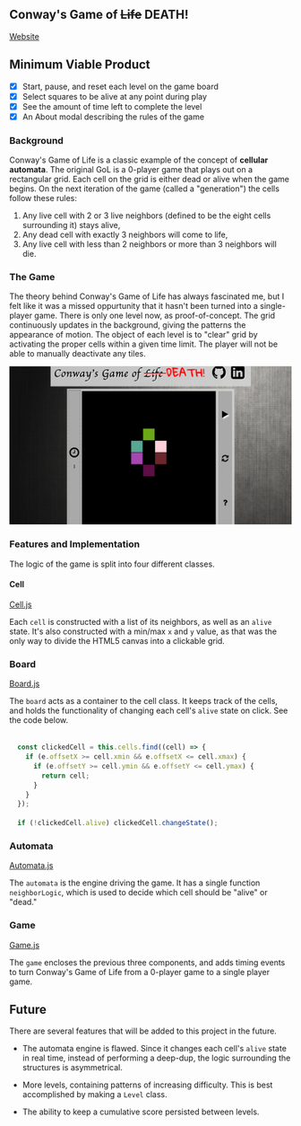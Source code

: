 ## Conway's Game of ~~Life~~ DEATH!

[Website][website]

[website]: https://chrabyrd.github.io/game_of_death

## Minimum Viable Product

- [x] Start, pause, and reset each level on the game board
- [x] Select squares to be alive at any point during play
- [x] See the amount of time left to complete the level
- [x] An About modal describing the rules of the game

### Background

Conway's Game of Life is a classic example of the concept of **cellular automata**.  The original GoL is a 0-player game that plays out on a rectangular grid.  Each cell on the grid is either dead or alive when the game begins.  On the next iteration of the game (called a "generation") the cells follow these rules:

1) Any live cell with 2 or 3 live neighbors (defined to be the eight cells surrounding it) stays alive,
2) Any dead cell with exactly 3 neighbors will come to life,
3) Any live cell with less than 2 neighbors or more than 3 neighbors will die.

### The Game

The theory behind Conway's Game of Life has always fascinated me, but I felt like it was a missed oppurtunity that it hasn't been turned into a single-player game. There is only one level now, as proof-of-concept. The grid continuously updates in the background, giving the patterns the appearance of motion. The object of each level is to "clear" grid by activating the proper cells within a given time limit. The player will not be able to manually deactivate any tiles.

<p align="center">
  <img src="docs/images/play_screen.png" alt="play-screen">
</p>

### Features and Implementation

The logic of the game is split into four different classes.

#### Cell

[Cell.js][cell]

Each `cell` is constructed with a list of its neighbors, as well as an `alive` state. It's also constructed with a min/max `x` and `y` value, as that was the only way to divide the HTML5 canvas into a clickable grid.

### Board

[Board.js][board]

The `board` acts as a container to the cell class. It keeps track of the cells, and holds the functionality of changing each cell's `alive` state on click. See the code below.

```javascript

  const clickedCell = this.cells.find((cell) => {
    if (e.offsetX >= cell.xmin && e.offsetX <= cell.xmax) {
      if (e.offsetY >= cell.ymin && e.offsetY <= cell.ymax) {
        return cell;
      }
    }
  });

  if (!clickedCell.alive) clickedCell.changeState();

```

### Automata

[Automata.js][automata]

The `automata` is the engine driving the game. It has a single function `neighborLogic`, which is used to decide which cell should be "alive" or "dead."

### Game

[Game.js][game]

The `game` encloses the previous three components, and adds timing events to turn Conway's Game of Life from a 0-player game to a single player game.

[cell]: ./scripts/cell.js
[board]: ./scripts/board.js
[automata]: ./scripts/automata.js
[game]: ./scripts/game.js

## Future

There are several features that will be added to this project in the future.

- The automata engine is flawed. Since it changes each cell's `alive` state in real time, instead of performing a deep-dup, the logic surrounding the structures is asymmetrical.

- More levels, containing patterns of increasing difficulty. This is best accomplished by making a `Level` class.

- The ability to keep a cumulative score persisted between levels.
